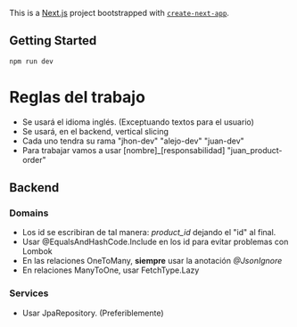 This is a [Next.js](https://nextjs.org/) project bootstrapped with [`create-next-app`](https://github.com/vercel/next.js/tree/canary/packages/create-next-app).

## Getting Started


```bash
npm run dev
```


# Reglas del trabajo

- Se usará el idioma inglés. (Exceptuando textos para el usuario)
- Se usará, en el backend, vertical slicing
- Cada uno tendra su rama "jhon-dev" "alejo-dev" "juan-dev"
- Para trabajar vamos a usar \[nombre\]\_\[responsabilidad\] "juan\_product-order"

## Backend
### Domains

- Los id se escribiran de tal manera: *product_id* dejando el "id" al final.
- Usar @EqualsAndHashCode.Include en los id para evitar problemas con Lombok
- En las relaciones OneToMany, **siempre** usar la anotación *@JsonIgnore* 
- En relaciones ManyToOne, usar FetchType.Lazy

### Services

- Usar JpaRepository. (Preferiblemente)
